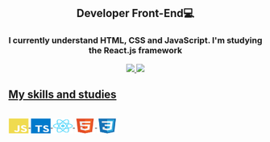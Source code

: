 <!DOCTYPE html>
<html lang="en-US">

<body>

<div ng-app="">
<h2 align="center"> Developer Front-End💻</h2>

<h3 align="center"> I currently understand HTML, CSS and JavaScript.
I'm studying the React.js framework</h3>
  
 
</div>

</body>
</html>


<div align="center">
  <a href="https://github.com/tiffsilvaxx">
  <img height="150cm" src="https://github-readme-stats.vercel.app/api?username=tiffsilvaxx&show_icons=true&theme=dark&include_all_commits=true&count_private=true"/>
  <img height="150cm" src="https://github-readme-stats.vercel.app/api/top-langs/?username=tiffsilvaxx&layout=compact&langs_count=7&theme=dark"/>
</div>

   <h2> My skills and studies</h2>

 <div style="display: inline_block"><br>
  <img align="center" alt="Rafa-Js" height="30" width="40" src="https://raw.githubusercontent.com/devicons/devicon/master/icons/javascript/javascript-plain.svg">
  <img align="center" alt="Rafa-Ts" height="30" width="40" src="https://raw.githubusercontent.com/devicons/devicon/master/icons/typescript/typescript-plain.svg">
  <img align="center" alt="Rafa-React" height="30" width="40" src="https://raw.githubusercontent.com/devicons/devicon/master/icons/react/react-original.svg">
  <img align="center" alt="Rafa-HTML" height="30" width="40" src="https://raw.githubusercontent.com/devicons/devicon/master/icons/html5/html5-original.svg">
  <img align="center" alt="Rafa-CSS" height="30" width="40" src="https://raw.githubusercontent.com/devicons/devicon/master/icons/css3/css3-original.svg">
</div>

  


